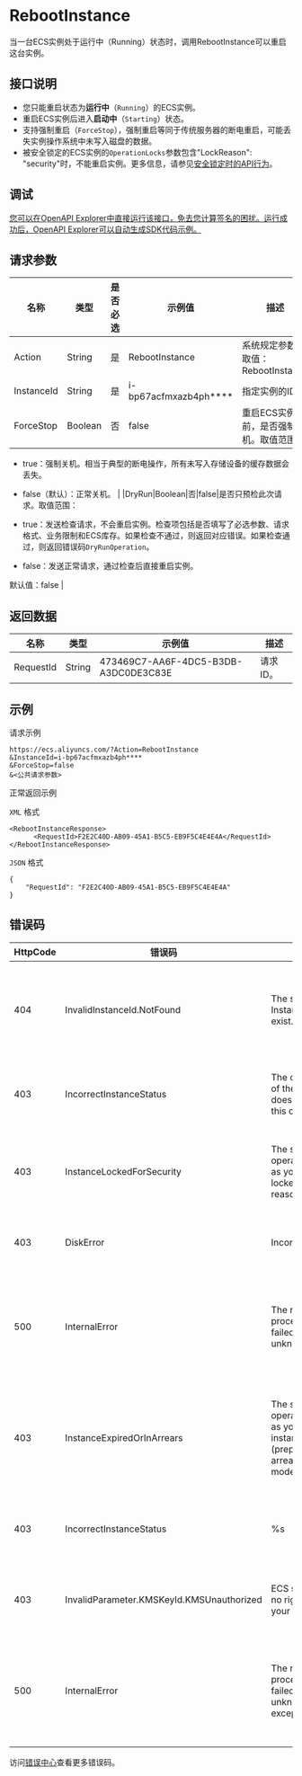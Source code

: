 # RebootInstance

当一台ECS实例处于运行中（Running）状态时，调用RebootInstance可以重启这台实例。

## 接口说明

-   您只能重启状态为**运行中**（`Running`）的ECS实例。
-   重启ECS实例后进入**启动中**（`Starting`）状态。
-   支持强制重启（`ForceStop`），强制重启等同于传统服务器的断电重启，可能丢失实例操作系统中未写入磁盘的数据。
-   被安全锁定的ECS实例的`OperationLocks`参数包含"LockReason": "security"时，不能重启实例。更多信息，请参见[安全锁定时的API行为](~~25695~~)。

## 调试

[您可以在OpenAPI Explorer中直接运行该接口，免去您计算签名的困扰。运行成功后，OpenAPI Explorer可以自动生成SDK代码示例。](https://api.aliyun.com/#product=Ecs&api=RebootInstance&type=RPC&version=2014-05-26)

## 请求参数

|名称|类型|是否必选|示例值|描述|
|--|--|----|---|--|
|Action|String|是|RebootInstance|系统规定参数。取值：RebootInstance |
|InstanceId|String|是|i-bp67acfmxazb4ph\*\*\*\*|指定实例的ID。 |
|ForceStop|Boolean|否|false|重启ECS实例前，是否强制关机。取值范围：

 -   true：强制关机。相当于典型的断电操作，所有未写入存储设备的缓存数据会丢失。
-   false（默认）：正常关机。 |
|DryRun|Boolean|否|false|是否只预检此次请求。取值范围：

 -   true：发送检查请求，不会重启实例。检查项包括是否填写了必选参数、请求格式、业务限制和ECS库存。如果检查不通过，则返回对应错误。如果检查通过，则返回错误码`DryRunOperation`。
-   false：发送正常请求，通过检查后直接重启实例。

 默认值：false |

## 返回数据

|名称|类型|示例值|描述|
|--|--|---|--|
|RequestId|String|473469C7-AA6F-4DC5-B3DB-A3DC0DE3C83E|请求ID。 |

## 示例

请求示例

```
https://ecs.aliyuncs.com/?Action=RebootInstance
&InstanceId=i-bp67acfmxazb4ph****
&ForceStop=false
&<公共请求参数>
```

正常返回示例

`XML` 格式

```
<RebootInstanceResponse>
      <RequestId>F2E2C40D-AB09-45A1-B5C5-EB9F5C4E4E4A</RequestId>
</RebootInstanceResponse>
```

`JSON` 格式

```
{
    "RequestId": "F2E2C40D-AB09-45A1-B5C5-EB9F5C4E4E4A"
}
```

## 错误码

|HttpCode|错误码|错误信息|描述|
|--------|---|----|--|
|404|InvalidInstanceId.NotFound|The specified InstanceId does not exist.|指定的实例不存在，请您检查实例ID是否正确。|
|403|IncorrectInstanceStatus|The current status of the resource does not support this operation.|该资源目前的状态不支持此操作。|
|403|InstanceLockedForSecurity|The specified operation is denied as your instance is locked for security reasons.|实例被安全锁定，指定的操作无法完成。|
|403|DiskError|IncorrectDiskStatus.|指定的磁盘状态不合法。|
|500|InternalError|The request processing has failed due to some unknown error.|内部错误，请重试。如果多次尝试失败，请提交工单。|
|403|InstanceExpiredOrInArrears|The specified operation is denied as your prepay instance is expired \(prepay mode\) or in arrears \(afterpay mode\).|包年包月实例已过期，请您续费后再进行操作。|
|403|IncorrectInstanceStatus|%s|当前实例的状态不支持此操作。|
|403|InvalidParameter.KMSKeyId.KMSUnauthorized|ECS service have no right to access your KMS.|ECS服务无权访问您的KMS。|
|500|InternalError|The request processing has failed due to some unknown error, exception or failure.|内部错误，请重试。如果多次尝试失败，请提交工单。|

访问[错误中心](https://error-center.aliyun.com/status/product/Ecs)查看更多错误码。

